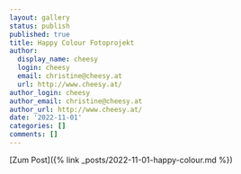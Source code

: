 ```yaml
---
layout: gallery
status: publish
published: true
title: Happy Colour Fotoprojekt
author:
  display_name: cheesy
  login: cheesy
  email: christine@cheesy.at
  url: http://www.cheesy.at/
author_login: cheesy
author_email: christine@cheesy.at
author_url: http://www.cheesy.at/
date: '2022-11-01'
categories: []
comments: []
---
```


[Zum Post]({% link _posts/2022-11-01-happy-colour.md %})